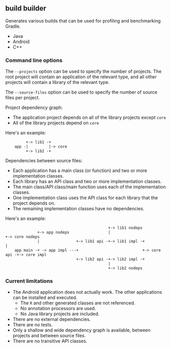 ## build builder

Generates various builds that can be used for profiling and benchmarking Gradle.

- Java
- Android
- C++

### Command line options

The `--projects` option can be used to specify the number of projects. The root project will contain an application of the relevant type, and all other projects will contain a library of the relevant type. 

The `--source-files` option can be used to specify the number of source files per project.

Project dependency graph:

- The application project depends on all of the library projects except `core`
- All of the library projects depend on `core`

Here's an example:

```
         +-> lib1 -+
    app -|         |-> core
         +-> lib2 -+
```
           
Dependencies between source files:

- Each application has a main class (or function) and two or more implementation classes.
- Each library has an API class and two or more implementation classes.
- The main class/API class/main function uses each of the implementation classes.
- One implementation class uses the API class for each library that the project depends on.
- The remaining implementation classes have no dependencies.

Here's an example:

```
                                             +-> lib1 nodeps
              +-> app nodeps                 |                            +-> core nodeps
              |                +-> lib1 api -+-> lib1 impl -+             |
    app main -+ -> app impl ---+                            +-> core api -+-> core impl
                               +-> lib2 api -+-> lib2 impl -+             
                                             |
                                             +-> lib2 nodeps                                                           
```

### Current limitations

- The Android application does not actually work. The other applications can be installed and executed.
    - The `R` and other generated classes are not referenced.
    - No annotation processors are used.
    - No Java library projects are included.
- There are no external dependencies.
- There are no tests.
- Only a shallow and wide dependency graph is available, between projects and between source files.
- There are no transitive API classes. 
